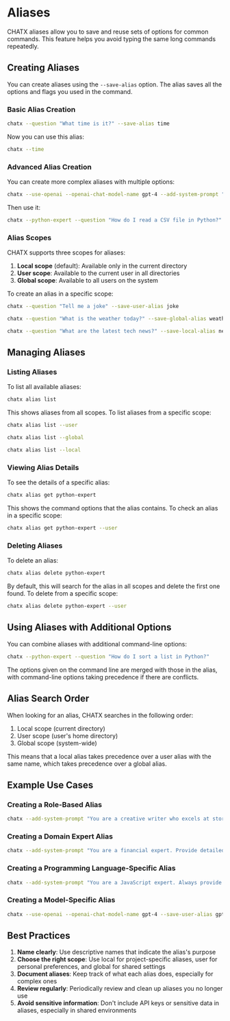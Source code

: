 # Aliases

CHATX aliases allow you to save and reuse sets of options for common commands. This feature helps you avoid typing the same long commands repeatedly.

## Creating Aliases

You can create aliases using the `--save-alias` option. The alias saves all the options and flags you used in the command.

### Basic Alias Creation

```bash title="Create a simple alias"
chatx --question "What time is it?" --save-alias time
```

Now you can use this alias:

```bash title="Use the alias"
chatx --time
```

### Advanced Alias Creation

You can create more complex aliases with multiple options:

```bash title="Create an advanced alias"
chatx --use-openai --openai-chat-model-name gpt-4 --add-system-prompt "You are a Python expert. Always provide code examples." --save-alias python-expert
```

Then use it:

```bash title="Use the advanced alias"
chatx --python-expert --question "How do I read a CSV file in Python?"
```

### Alias Scopes

CHATX supports three scopes for aliases:

1. **Local scope** (default): Available only in the current directory
2. **User scope**: Available to the current user in all directories
3. **Global scope**: Available to all users on the system

To create an alias in a specific scope:

```bash title="Create a user-level alias"
chatx --question "Tell me a joke" --save-user-alias joke
```

```bash title="Create a global alias"
chatx --question "What is the weather today?" --save-global-alias weather
```

```bash title="Create a local alias (explicit)"
chatx --question "What are the latest tech news?" --save-local-alias news
```

## Managing Aliases

### Listing Aliases

To list all available aliases:

```bash title="List all aliases"
chatx alias list
```

This shows aliases from all scopes. To list aliases from a specific scope:

```bash title="List user-level aliases"
chatx alias list --user
```

```bash title="List global aliases"
chatx alias list --global
```

```bash title="List local aliases"
chatx alias list --local
```

### Viewing Alias Details

To see the details of a specific alias:

```bash title="View alias details"
chatx alias get python-expert
```

This shows the command options that the alias contains. To check an alias in a specific scope:

```bash title="View user-level alias"
chatx alias get python-expert --user
```

### Deleting Aliases

To delete an alias:

```bash title="Delete an alias"
chatx alias delete python-expert
```

By default, this will search for the alias in all scopes and delete the first one found. To delete from a specific scope:

```bash title="Delete user-level alias"
chatx alias delete python-expert --user
```

## Using Aliases with Additional Options

You can combine aliases with additional command-line options:

```bash title="Combine alias with options"
chatx --python-expert --question "How do I sort a list in Python?"
```

The options given on the command line are merged with those in the alias, with command-line options taking precedence if there are conflicts.

## Alias Search Order

When looking for an alias, CHATX searches in the following order:

1. Local scope (current directory)
2. User scope (user's home directory)
3. Global scope (system-wide)

This means that a local alias takes precedence over a user alias with the same name, which takes precedence over a global alias.

## Example Use Cases

### Creating a Role-Based Alias

```bash title="Create a role-based alias"
chatx --add-system-prompt "You are a creative writer who excels at storytelling. Create vivid descriptions and engaging narratives." --save-user-alias writer
```

### Creating a Domain Expert Alias

```bash title="Create a domain expert alias"
chatx --add-system-prompt "You are a financial expert. Provide detailed, accurate information about investments, markets, and financial planning." --save-user-alias finance
```

### Creating a Programming Language-Specific Alias

```bash title="Create a language-specific alias"
chatx --add-system-prompt "You are a JavaScript expert. Always provide code examples using modern ES6+ syntax and explain best practices." --save-user-alias javascript
```

### Creating a Model-Specific Alias

```bash title="Create a model-specific alias"
chatx --use-openai --openai-chat-model-name gpt-4 --save-user-alias gpt4
```

## Best Practices

1. **Name clearly**: Use descriptive names that indicate the alias's purpose
2. **Choose the right scope**: Use local for project-specific aliases, user for personal preferences, and global for shared settings
3. **Document aliases**: Keep track of what each alias does, especially for complex ones
4. **Review regularly**: Periodically review and clean up aliases you no longer use
5. **Avoid sensitive information**: Don't include API keys or sensitive data in aliases, especially in shared environments